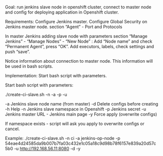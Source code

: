 Goal: run jenkins slave node in openshift cluster, connect to master node and config for deploying application in Openshift cluster.

Requirements: Configure Jenkins master.
Configure Global Security on Jenkins master node.
 section “Agent”  - Port and Protocols

In master Jenkins adding slave node with parameters 
section “Manage Jenkins” - “Manage Nodes” - “New Node” :  Add “Node name” and check “Permanent Agent”, press “OK”. Add executors, labels, check settings and push “save”.

Notice information about connection to master node. This information will be used in bash scripts.

Implementation: Start bash script with parameters.

Start bash script with parameters:

./create-ci-slave.sh -n <namespase> -a <jenkins slave name> -p <secret> -u <URL>

-a Jenkins slave node name (from master)
-d Delete configs before creating
-h Help
-n Jenkins slave namespace in Openshift
-p Jenkins secret
-u Jenkins master URL - Jenkins main page
-y Force apply (overwrite configs)

If namespace exists - script will ask you apply to overwrite configs or cancel. 

Example:
./create-ci-slave.sh -n ci -a jenkins-op-node -p 54eae4d24585da9b007b7fa03c432e1c05a18c9d98b78f6157e839a20d57c5b0 -u http://192.168.56.11:8080 -d  -y
